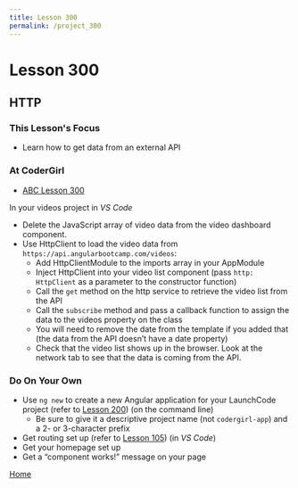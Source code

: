 ```yaml
---
title: Lesson 300
permalink: /project_300
---
```


# Lesson 300

## HTTP

### This Lesson's Focus
* Learn how to get data from an external API

### At CoderGirl
* [ABC Lesson 300](https://stackblitz.io/github/AngularBootCamp/dependency-injection-and-http)

In your videos project in _VS Code_
* Delete the JavaScript array of video data from the video dashboard component.
* Use HttpClient to load the video data from `https://api.angularbootcamp.com/videos`:
  * Add HttpClientModule to the imports array in your AppModule
  * Inject HttpClient into your video list component (pass `http: HttpClient` as a parameter to the constructor function)
  * Call the `get` method on the http service to retrieve the video list from the API
  * Call the `subscribe` method and pass a callback function to assign the data to the videos property on the class
  * You will need to remove the date from the template if you added that (the data from the API doesn’t have a date property)
  * Check that the video list shows up in the browser. Look at the network tab to see that the data is coming from the API.

### Do On Your Own 
* Use `ng new` to create a new Angular application for your LaunchCode project (refer to [Lesson 200](https://codergirl.launchcode.org/web_group_cohort/project_200)) (on the command line)
  * Be sure to give it a descriptive project name (not `codergirl-app`) and a 2- or 3-character prefix
* Get routing set up (refer to [Lesson 105](https://codergirl.launchcode.org/web_group_cohort/project_105)) (in _VS Code_)
* Get your homepage set up
* Get a “component works!” message on your page

[Home]( /web_group_cohort/project_track )
